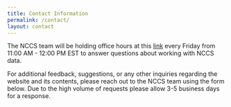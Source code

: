 ```yaml
---
title: Contact Information
permalink: /contact/
layout: contact
---
```


The NCCS team will be holding office hours at this [link](https://teams.microsoft.com/l/meetup-join/19%3ameeting_OTg0OGQ0MjctNGM5NS00NTIyLWE3MGEtYTBjMzQ1OWJhMDc5%40thread.v2/0?context=%7b%22Tid%22%3a%22648e80b8-b4a6-4750-b333-996d512f8ce0%22%2c%22Oid%22%3a%22c4b3a1cc-47ac-4fb7-a285-681475f3ce08%22%7d) every Friday from 11:00 AM - 12:00 PM EST to answer questions about working with NCCS data.

For additional feedback, suggestions, or any other inquiries regarding the website and its contents, please reach out to the NCCS team using the form below. Due to the high volume of requests please allow 3-5 business days for a response.
